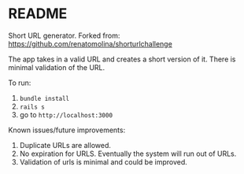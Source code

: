 # README

Short URL generator. Forked from: https://github.com/renatomolina/shorturlchallenge

The app takes in a valid URL and creates a short version of it. There is minimal validation of the URL.

To run:
1. `bundle install`
2. `rails s`
3. go to `http://localhost:3000`

Known issues/future improvements:
1. Duplicate URLs are allowed.
2. No expiration for URLS. Eventually the system will run out of URLs.
3. Validation of urls is minimal and could be improved.
